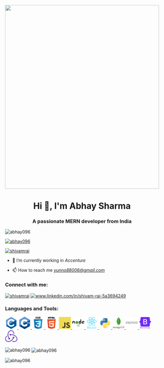 <div >
    <img src="https://e1.pxfuel.com/desktop-wallpaper/411/249/desktop-wallpaper-be-your-awesome-mern-stack-developer-by-nishant08111-mern-stack-thumbnail.jpg" alt="" style="background-size: cover; height: 600px; width: 100%; display: flex; justify-content: center; align-items: center;">
</div>

<h1 align="center">Hi 👋, I'm Abhay Sharma</h1>
<h3 align="center">A passionate MERN developer from India</h3>

<p align="left"> <img src="https://komarev.com/ghpvc/?username=abhay096&label=Profile%20views&color=0e75b6&style=flat" alt="abhay096" /> </p>

<p align="left"> <a href="https://github.com/ryo-ma/github-profile-trophy"><img src="https://github-profile-trophy.vercel.app/?username=abhay096" alt="abhay096" /></a> </p>

<p align="left"> <a href="https://www.linkedin.com/in/abhay34/" target="blank"><img src="https://img.shields.io/twitter/follow/abhay?logo=twitter&style=for-the-badge" alt="shivamrai" /></a> </p>

- 🌱 I’m currently working in *Accenture*

- 📫 How to reach me *yunno88006@gmail.com*

<h3 align="left">Connect with me:</h3>
<p align="left">
<a href="https://www.instagram.com/abhay_096_/" target="blank"><img align="center" src="https://raw.githubusercontent.com/rahuldkjain/github-profile-readme-generator/master/src/images/icons/Social/instagram.svg" alt="shivamrai" height="30" width="40" /></a>
<a href="https://www.linkedin.com/in/abhay34/" target="blank"><img align="center" src="https://raw.githubusercontent.com/rahuldkjain/github-profile-readme-generator/master/src/images/icons/Social/linked-in-alt.svg" alt="www.linkedin.com/in/shivam-rai-5a3694249" height="30" width="40" /></a>
</p>

<h3 align="left">Languages and Tools:</h3>
<p align="left"> <a href="https://www.cprogramming.com/" target="_blank" rel="noreferrer"> <img src="https://raw.githubusercontent.com/devicons/devicon/master/icons/c/c-original.svg" alt="c" width="40" height="40"/> </a> <a href="https://www.w3schools.com/cpp/" target="_blank" rel="noreferrer"> <img src="https://raw.githubusercontent.com/devicons/devicon/master/icons/cplusplus/cplusplus-original.svg" alt="cplusplus" width="40" height="40"/> </a> <a href="https://www.w3schools.com/css/" target="_blank" rel="noreferrer"> <img src="https://raw.githubusercontent.com/devicons/devicon/master/icons/css3/css3-original-wordmark.svg" alt="css3" width="40" height="40"/> </a> <a href="https://www.w3.org/html/" target="_blank" rel="noreferrer"> <img src="https://raw.githubusercontent.com/devicons/devicon/master/icons/html5/html5-original-wordmark.svg" alt="html5" width="40" height="40"/> </a> <a href="https://developer.mozilla.org/en-US/docs/Web/JavaScript" target="_blank" rel="noreferrer"> <img src="https://raw.githubusercontent.com/devicons/devicon/master/icons/javascript/javascript-original.svg" alt="javascript" width="40" height="40"/> </a> <a href="https://nodejs.org" target="_blank" rel="noreferrer"> <img src="https://raw.githubusercontent.com/devicons/devicon/master/icons/nodejs/nodejs-original-wordmark.svg" alt="nodejs" width="40" height="40"/> </a> <a href="https://reactjs.org/" target="_blank" rel="noreferrer"> <img src="https://raw.githubusercontent.com/devicons/devicon/master/icons/react/react-original-wordmark.svg" alt="react" width="40" height="40"/> </a> 
<a href="https://www.python.org/" target="_blank" rel="noreferrer"> <img src="https://raw.githubusercontent.com/devicons/devicon/master/icons/python/python-original.svg" alt="python" width="40" height="40"/> </a>
<a href="https://www.mongodb.com/" target="_blank" rel="noreferrer"> <img src="https://raw.githubusercontent.com/devicons/devicon/master/icons/mongodb/mongodb-original-wordmark.svg" alt="python" width="40" height="40"/> </a>
<a href="https://expressjs.com/" target="_blank" rel="noreferrer"> <img src="https://raw.githubusercontent.com/devicons/devicon/master/icons/express/express-original-wordmark.svg" alt="python" width="40" height="40"/> </a>
<a href="https://getbootstrap.com/" target="_blank" rel="noreferrer"> <img src="https://raw.githubusercontent.com/devicons/devicon/master/icons/bootstrap/bootstrap-plain-wordmark.svg" alt="python" width="40" height="40"/> </a>
<a href="=https://redux.js.org/" target="_blank" rel="noreferrer"> <img src="https://raw.githubusercontent.com/devicons/devicon/master/icons/redux/redux-original.svg" alt="python" width="40" height="40"/> </a>
</p>

<p><img align="left" src="https://github-readme-stats.vercel.app/api/top-langs?username=abhay096&show_icons=true&locale=en&layout=compact" alt="abhay096" /></p>

<p>&nbsp;<img align="center" src="https://github-readme-stats.vercel.app/api?username=abhay096&show_icons=true&locale=en" alt="abhay096" /></p>

<p><img align="center" src="https://github-readme-streak-stats.herokuapp.com/?user=abhay096&" alt="abhay096" /></p>
